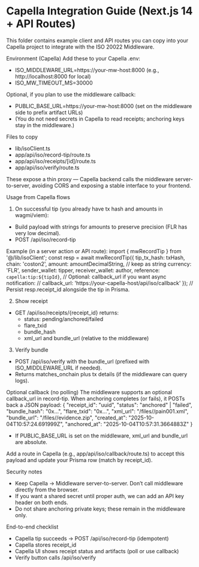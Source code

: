 # Capella Integration Guide (Next.js 14 + API Routes)

This folder contains example client and API routes you can copy into your Capella project to integrate with the ISO 20022 Middleware.

Environment (Capella)
Add these to your Capella .env:
- ISO_MIDDLEWARE_URL=https://your-mw-host:8000   (e.g., http://localhost:8000 for local)
- ISO_MW_TIMEOUT_MS=30000

Optional, if you plan to use the middleware callback:
- PUBLIC_BASE_URL=https://your-mw-host:8000   (set on the middleware side to prefix artifact URLs)
- (You do not need secrets in Capella to read receipts; anchoring keys stay in the middleware.)

Files to copy
- lib/isoClient.ts
- app/api/iso/record-tip/route.ts
- app/api/iso/receipts/[id]/route.ts
- app/api/iso/verify/route.ts

These expose a thin proxy — Capella backend calls the middleware server-to-server, avoiding CORS and exposing a stable interface to your frontend.

Usage from Capella flows
1) On successful tip (you already have tx hash and amounts in wagmi/viem):
- Build payload with strings for amounts to preserve precision (FLR has very low decimal).
- POST /api/iso/record-tip

Example (in a server action or API route):
import { mwRecordTip } from '@/lib/isoClient';
const resp = await mwRecordTip({
  tip_tx_hash: txHash,
  chain: 'coston2',
  amount: amountDecimalString, // keep as string
  currency: 'FLR',
  sender_wallet: tipper,
  receiver_wallet: author,
  reference: `capella:tip:${tipId}`,
  // Optional: callback_url if you want async notification:
  // callback_url: 'https://your-capella-host/api/iso/callback'
});
// Persist resp.receipt_id alongside the tip in Prisma.

2) Show receipt
- GET /api/iso/receipts/{receipt_id} returns:
  - status: pending/anchored/failed
  - flare_txid
  - bundle_hash
  - xml_url and bundle_url (relative to the middleware)

3) Verify bundle
- POST /api/iso/verify with the bundle_url (prefixed with ISO_MIDDLEWARE_URL if needed).
- Returns matches_onchain plus tx details (if the middleware can query logs).

Optional callback (no polling)
The middleware supports an optional callback_url in record-tip. When anchoring completes (or fails), it POSTs back a JSON payload:
{
  "receipt_id": "uuid",
  "status": "anchored" | "failed",
  "bundle_hash": "0x...",
  "flare_txid": "0x...",
  "xml_url": "/files/<id>/pain001.xml",
  "bundle_url": "/files/<id>/evidence.zip",
  "created_at": "2025-10-04T10:57:24.691999Z",
  "anchored_at": "2025-10-04T10:57:31.3664883Z"
}
- If PUBLIC_BASE_URL is set on the middleware, xml_url and bundle_url are absolute.

Add a route in Capella (e.g., app/api/iso/callback/route.ts) to accept this payload and update your Prisma row (match by receipt_id).

Security notes
- Keep Capella → Middleware server-to-server. Don’t call middleware directly from the browser.
- If you want a shared secret until proper auth, we can add an API key header on both ends.
- Do not share anchoring private keys; these remain in the middleware only.

End-to-end checklist
- Capella tip succeeds → POST /api/iso/record-tip (idempotent)
- Capella stores receipt_id
- Capella UI shows receipt status and artifacts (poll or use callback)
- Verify button calls /api/iso/verify
